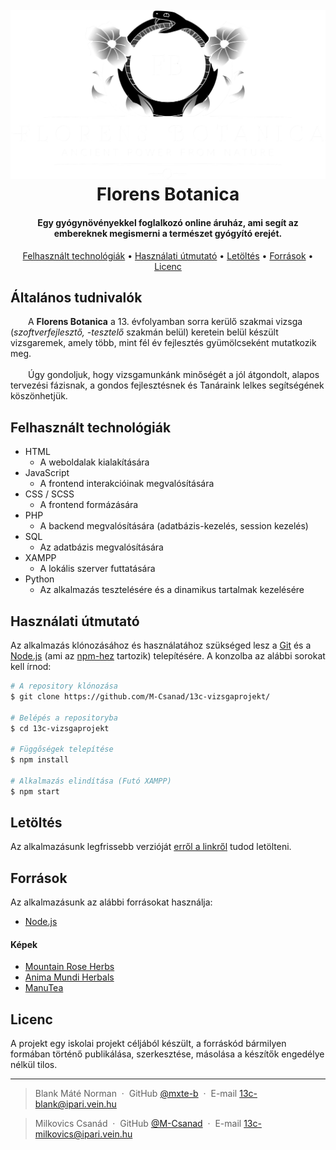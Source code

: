 
<h1 align="center">
  <br>
  <img src="./LOGO/herbalLogo_black_transparent.png" alt="Florens Botanica" width="600">
  <br>
  Florens Botanica
  <br>
</h1>

<h4 align="center">Egy gyógynövényekkel foglalkozó online áruház, ami segít az embereknek megismerni a természet gyógyító erejét.</h4>

<p align="center">
  <a href="#felhasznált-technológiák">Felhasznált technológiák</a> •
  <a href="#how-to-use">Használati útmutató</a> •
  <a href="#download">Letöltés</a> •
  <a href="#credits">Források</a> •
  <a href="#licenc">Licenc</a>
</p>

## Általános tudnivalók
&emsp;&emsp;A <b>Florens Botanica</b> a 13. évfolyamban sorra kerülő szakmai vizsga (<i>szoftverfejlesztő, -tesztelő</i> szakmán belül) keretein belül készült vizsgaremek, amely több, mint fél év fejlesztés gyümölcseként mutatkozik meg. 
<br><br>&emsp;&emsp;Úgy gondoljuk, hogy vizsgamunkánk minőségét a jól átgondolt, alapos tervezési fázisnak, a gondos fejlesztésnek és Tanáraink lelkes segítségének köszönhetjük.
## Felhasznált technológiák
* HTML
  - A weboldalak kialakítására
* JavaScript
  - A frontend interakcióinak megvalósítására
* CSS / SCSS
  - A frontend formázására
* PHP
  - A backend megvalósítására (adatbázis-kezelés, session kezelés)
* SQL
  - Az adatbázis megvalósítására
* XAMPP
  - A lokális szerver futtatására
* Python
  - Az alkalmazás tesztelésére és a dinamikus tartalmak kezelésére
## Használati útmutató

Az alkalmazás klónozásához és használatához szükséged lesz a [Git](https://git-scm.com) és a [Node.js](https://nodejs.org/en/download/) (ami az [npm-hez](http://npmjs.com) tartozik) telepítésére. A konzolba az alábbi sorokat kell írnod:

```bash
# A repository klónozása
$ git clone https://github.com/M-Csanad/13c-vizsgaprojekt/

# Belépés a repositoryba
$ cd 13c-vizsgaprojekt

# Függőségek telepítése
$ npm install

# Alkalmazás elindítása (Futó XAMPP)
$ npm start
```
## Letöltés

Az alkalmazásunk legfrissebb verzióját [erről a linkről](https://github.com/M-Csanad/13c-vizsgaprojekt/releases) tudod letölteni.

## Források

Az alkalmazásunk az alábbi forrásokat használja:

- [Node.js](https://nodejs.org/)
<h4>Képek</h4>

- [Mountain Rose Herbs](https://mountainroseherbs.com/)
- [Anima Mundi Herbals](https://animamundiherbals.com/)
- [ManuTea](https://www.manutea.hu/)


## Licenc

A projekt egy iskolai projekt céljából készült, a forráskód bármilyen formában történő publikálása, szerkesztése, másolása a készítők engedélye nélkül tilos.

---

> Blank Máté Norman &nbsp;&middot;&nbsp;
> GitHub [@mxte-b](https://github.com/mxte-b) &nbsp;&middot;&nbsp;
> E-mail [13c-blank@ipari.vein.hu](mailto:13c-blank@ipari.vein.hu)

> Milkovics Csanád &nbsp;&middot;&nbsp;
> GitHub [@M-Csanad](https://github.com/M-Csanad) &nbsp;&middot;&nbsp;
> E-mail [13c-milkovics@ipari.vein.hu](mailto:13c-milkovics@ipari.vein.hu)

